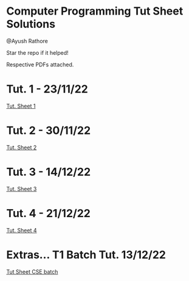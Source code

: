 # Computer Programming Tut Sheet Solutions

@Ayush Rathore

Star the repo if it helped!

Respective PDFs attached.

# Tut. 1 - 23/11/22

[Tut. Sheet 1](Computer%20Programming%20Tut%20Sheet%20Solutions%202c734a7b14b94387b492223f22554985/Tut%20Sheet%201%20e28feee8187d48a7b22e04ffad2077c5.md)

# Tut. 2 - 30/11/22

[Tut. Sheet 2](Computer%20Programming%20Tut%20Sheet%20Solutions%202c734a7b14b94387b492223f22554985/Tut%20Sheet%202%2083f76ee2ec524d1a9853a4be79d34478.md)

# Tut. 3 - 14/12/22

[Tut. Sheet 3](Computer%20Programming%20Tut%20Sheet%20Solutions%202c734a7b14b94387b492223f22554985/Tut%20Sheet%203%2047f6bef2b5b64470bc5401ee28099207.md)

# Tut. 4 - 21/12/22

[Tut. Sheet 4](Computer%20Programming%20Tut%20Sheet%20Solutions%202c734a7b14b94387b492223f22554985/Tut%20Sheet%204%20346aa1cd6dfa4296bbcd0fda782a77f3.md)

# Extras… T1 Batch Tut. 13/12/22

[Tut Sheet CSE batch](Computer%20Programming%20Tut%20Sheet%20Solutions%202c734a7b14b94387b492223f22554985/Tut%20Sheet%20CSE%20batch%2089712aaca70b4008bed48f3aeae57fc8.md)